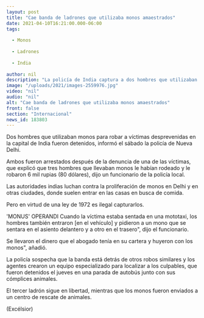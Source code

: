 ```yaml
---
layout: post
title: "Cae banda de ladrones que utilizaba monos amaestrados"
date: 2021-04-10T16:21:00.000-06:00
tags:
  
  - Monos
  
  - Ladrones
  
  - India
  
author: nil
description: "La policía de India captura a dos hombres que utilizaban monos para robar a sus víctimas en Nueva Delhi, tras la denuncia de una de sus victimas"
image: "/uploads/2021/images-2559976.jpg"
video: "nil"
audio: "nil"
alt: "Cae banda de ladrones que utilizaba monos amaestrados"
front: false
section: "Internacional"
news_id: 183803
---
```


Dos hombres que utilizaban monos para robar a víctimas desprevenidas en la capital de India fueron detenidos, informó el sábado la policía de Nueva Delhi.

Ambos fueron arrestados después de la denuncia de una de las víctimas, que explicó que tres hombres que llevaban monos le habían rodeado y le robaron 6 mil rupias (80 dólares), dijo un funcionario de la policía local.

Las autoridades indias luchan contra la proliferación de monos en Delhi y en otras ciudades, donde suelen entrar en las casas en busca de comida.

Pero en virtud de una ley de 1972 es ilegal capturarlos.

'MONUS' OPERANDI
Cuando la víctima estaba sentada en una mototaxi, los hombres también entraron [en el vehículo] y pidieron a un mono que se sentara en el asiento delantero y a otro en el trasero", dijo el funcionario.

 
Se llevaron el dinero que el abogado tenía en su cartera y huyeron con los monos", añadió.

La policía sospecha que la banda está detrás de otros robos similares y los agentes crearon un equipo especializado para localizar a los culpables, que fueron detenidos el jueves en una parada de autobús junto con sus cómplices animales.

El tercer ladrón sigue en libertad, mientras que los monos fueron enviados a un centro de rescate de animales.

(Excélsior)